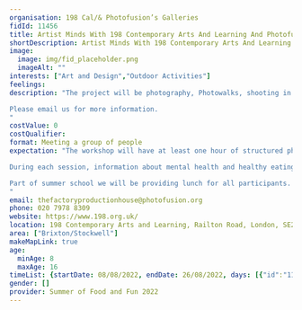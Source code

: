 ```yaml
---
organisation: 198 Cal/& Photofusion’s Galleries
fidId: 11456
title: Artist Minds With 198 Contemporary Arts And Learning And Photofusion
shortDescription: Artist Minds With 198 Contemporary Arts And Learning And Photofusion + description
image:
  image: img/fid_placeholder.png
  imageAlt: ""
interests: ["Art and Design","Outdoor Activities"]
feelings:
description: "The project will be photography, Photowalks, shooting in a photography studio, T-shirt design and art and crafts.

Please email us for more information. 
"
costValue: 0
costQualifier: 
format: Meeting a group of people
expectation: "The workshop will have at least one hour of structured physical activity through photgraphy, games etc.  These workshops aim to demonstrate how creativity can be used to improve health and wellbeing by using photography and graphics as the primary tool. Each session, a different artistic technique will be demonstrated and practised, so that participants can experience a range of skills to try out.  

During each session, information about mental health and healthy eating will be presented and discussed in the group, whilst undertaking the activity which will allow for a space where participants can be creative, social and share ideas. 

Part of summer school we will be providing lunch for all participants. 
"
email: thefactoryproductionhouse@photofusion.org
phone: 020 7978 8309
website: https://www.198.org.uk/
location: 198 Contemporary Arts and Learning, Railton Road, London, SE24 0JT
area: ["Brixton/Stockwell"]
makeMapLink: true
age:
  minAge: 8
  maxAge: 16
timeList: {startDate: 08/08/2022, endDate: 26/08/2022, days: [{"id":"11456","fis_provider_name":"Artist Minds With 198 Contemporary Arts And Learning And Photofusion","day":"Monday","start_time":"11:00 AM","end_time":"3:30 PM"},{"id":"11456","fis_provider_name":"Artist Minds With 198 Contemporary Arts And Learning And Photofusion","day":"Tuesday","start_time":"11:00 AM","end_time":"3:30 PM"},{"id":"11456","fis_provider_name":"Artist Minds With 198 Contemporary Arts And Learning And Photofusion","day":"Wednesday","start_time":"11:00 AM","end_time":"3:30 PM"},{"id":"11456","fis_provider_name":"Artist Minds With 198 Contemporary Arts And Learning And Photofusion","day":"Thursday","start_time":"11:00 AM","end_time":"3:30 PM"},{"id":"11456","fis_provider_name":"Artist Minds With 198 Contemporary Arts And Learning And Photofusion","day":"Friday","start_time":"11:00 AM","end_time":"3:30 PM"}] }
gender: []
provider: Summer of Food and Fun 2022
---
```


